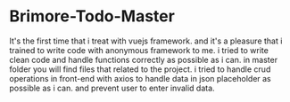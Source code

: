 # Brimore-Todo-Master
It's the first time that i treat with vuejs framework. and it's a pleasure that i trained to write code with anonymous framework to me. 
i tried to write clean code and handle functions correctly as possible as i can.
in master folder you will find files that related to the project.
i tried to handle crud operations in front-end with axios to handle data in json placeholder as possible as i can. and prevent user to enter invalid data. 



